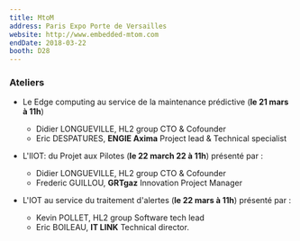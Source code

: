 ```yaml
---
title: MtoM
address: Paris Expo Porte de Versailles
website: http://www.embedded-mtom.com
endDate: 2018-03-22
booth: D28
---
```


### Ateliers

- Le Edge computing au service de la maintenance prédictive (__le 21 mars à 11h__)
    - Didier LONGUEVILLE, HL2 group CTO & Cofounder
    - Eric DESPATURES, **ENGIE Axima** Project lead & Technical specialist

- L'IIOT: du Projet aux Pilotes (__le 22 march 22 à 11h__) présenté par :
    - Didier LONGUEVILLE, HL2 group CTO & Cofounder
    - Frederic GUILLOU, **GRTgaz** Innovation Project Manager

- L'IOT au service du traitement d'alertes (__le 22 mars à 11h__) présenté par :
    - Kevin POLLET, HL2 group Software tech lead
    - Eric BOILEAU, **IT LINK** Technical director.
